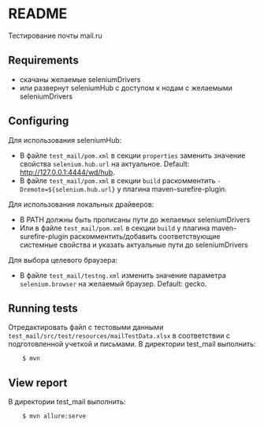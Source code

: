 # README
Тестирование почты mail.ru

## Requirements

- скачаны желаемые seleniumDrivers
- или развернут seleniumHub c доступом к нодам с желаемыми seleniumDrivers

## Configuring
Для использования seleniumHub:
- В файле `test_mail/pom.xml` в секции `properties` заменить значение свойства `selenium.hub.url` на актуальное. Default: http://127.0.0.1:4444/wd/hub.
- В файле `test_mail/pom.xml` в секции `build` раскомментить `-Dremote=${selenium.hub.url}` у плагина maven-surefire-plugin.

Для использования локальных драйверов:
- В PATH должны быть прописаны пути до желаемых seleniumDrivers
- Или в файле `test_mail/pom.xml` в секции `build` у плагина maven-surefire-plugin раскомментить/добавить соответствующие системные свойства и указать актуальные пути до seleniumDrivers

Для выбора целевого браузера:
- В файле `test_mail/testng.xml` изменить значение параметра `selenium.browser` на желаемый браузер. Default: gecko.

## Running tests
Отредактировать файл с тестовыми данными `test_mail/src/test/resources/mailTestData.xlsx` в соответствии с подготовленной учеткой и письмами.
В директории test_mail выполнить:
```
	$ mvn
```

## View report

В директории test_mail выполнить:
```	
	$ mvn allure:serve
```

